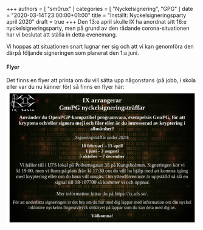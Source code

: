 +++
authors = [ "sm0rux" ]
categories = [ "Nyckelsignering", "GPG" ]
date = "2020-03-14T23:00:00+01:00"
title = "Inställt: Nyckelsigneringsparty april 2020"
draft = true
+++
Den 13:e april skulle IX ha anordnat sitt 16:e nyckelsigneringsparty, men på grund av den rådande corona-situationen har vi beslutat att ställa in detta evenemang.

Vi hoppas att situationen snart lugnar ner sig och att vi kan genomföra den därpå följande signeringen som planerat den 1:a juni.

#### Flyer
Det finns en flyer att printa om du vill sätta upp någonstans (på jobb,
i skola eller var du nu känner för) så finns en flyer här:
![Flyer](/img/keysigning-flyer-2020.png)
